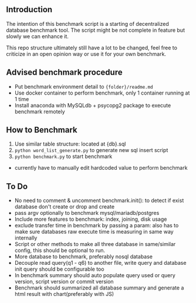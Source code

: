## Introduction
The intention of this benchmark script is a starting of decentralized database benchmark tool. The script might be not complete in feature but slowly we can enhance it. 

This repo structure ultimately still have a lot to be changed, feel free to criticize in an open opinion way or use it for your own benchmark.

## Advised benchmark procedure
- Put benchmark environment detail to `{folder}/readme.md`
- Use docker container to perform benchmark, only 1 container running at 1 time
- Install anaconda with MySQLdb + psycopg2 package to execute benchmark remotely

## How to Benchmark
1. Use similar table structure: located at {db}.sql
2. `python word_list_generate.py` to generate new sql insert script
3. `python benchmark.py` to start benchmark
  - currently have to manually edit hardcoded value to perform benchmark

## To Do
- No need to comment & uncomment benchmark.init(): to detect if exist database don't create or drop and create
- pass argv optionally to benchmark mysql/mariadb/postgres 
- Include more features to benchmark: index, joining, disk usage
- exclude transfer time in benchmark by passing a param: also has to make sure databases raw execute time is measuring in same way internally
- Script or other methods to make all three database in same/similar config, this should be optional to run.
- More database to benchmark, preferably nosql database
- Decouple read query(q1 - q6) to another file, write query and database init query should be configurable too
- In benchmark summary should auto populate query used or query version, script version or commit version
- Benchmark should summarized all database summary and generate a html result with chart(preferably with JS)
